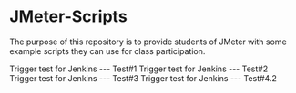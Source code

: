 # JMeter-Scripts

The purpose of this repository is to provide students of JMeter with some example scripts they can use for class participation.

Trigger test for Jenkins --- Test#1
Trigger test for Jenkins --- Test#2
Trigger test for Jenkins --- Test#3
Trigger test for Jenkins --- Test#4.2
